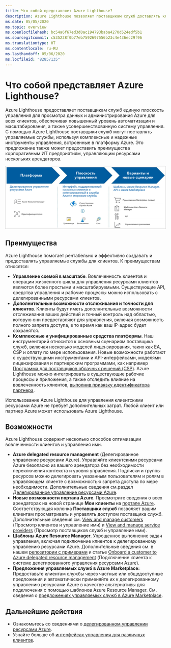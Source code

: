 ```yaml
---
title: Что собой представляет Azure Lighthouse?
description: Azure Lighthouse позволяет поставщикам служб доставлять клиентам управляемые службы с высоким уровнем автоматизации и эффективностью в масштабе.
ms.date: 05/05/2020
ms.topic: overview
ms.openlocfilehash: bc54a6f67ed3d0ac194793baba4270d524edf5b1
ms.sourcegitcommit: c535228f0b77eb7592697556b23c4e436ec29f96
ms.translationtype: HT
ms.contentlocale: ru-RU
ms.lasthandoff: 05/06/2020
ms.locfileid: "82857135"
---
```

# <a name="what-is-azure-lighthouse"></a>Что собой представляет Azure Lighthouse?

Azure Lighthouse предоставляет поставщикам служб единую плоскость управления для просмотра данных и администрирования Azure для всех клиентов, обеспечивая повышенный уровень автоматизации и масштабирования, а также усовершенствованную систему управления. С помощью Azure Lighthouse поставщики служб могут поставлять управляемые службы, используя комплексные и надежные инструменты управления, встроенные в платформу Azure. Это предложение также может предоставить преимущества корпоративным ИТ предприятиям, управляющим ресурсами нескольких арендаторов. 

![Обзорная схема Azure Lighthouse](media/azure-lighthouse-overview.jpg)

## <a name="benefits"></a>Преимущества

Azure Lighthouse помогает рентабельно и эффективно создавать и предоставлять управляемые службы для клиентов. К преимуществам относятся:

- **Управление схемой в масштабе**. Вовлеченность клиентов и операции жизненного цикла для управления ресурсами клиентов являются более простыми и масштабируемыми. Существующие API, средства управления и рабочие процессы можно использовать с делегированными ресурсами клиентов.
- **Дополнительные возможности отслеживания и точности для клиентов**. Клиенты будут иметь дополнительные возможности отслеживания ваших действий и точный контроль над областью, которую они предоставляют для управления, включая возможность полного запрета доступа, в то время как ваш IP-адрес будет сохранятся.
- **Комплексные и унифицированные средства платформы**. Наш инструментарий относится к основным сценариям поставщика служб, включая несколько моделей лицензирования, таких как EA, CSP и оплату по мере использования. Новые возможности работают с существующими инструментами и API-интерфейсами, моделями лицензирования и партнерским программами, как например [Программа для поставщиков облачных решений (CSP)](https://docs.microsoft.com/partner-center/csp-overview). Azure Lighthouse можно интегрировать в существующие рабочие процессы и приложения, а также отследить влияние на вовлеченность клиентов, [выполнив привязку идентификатора партнера](../billing/billing-partner-admin-link-started.md).

Использование Azure Lighthouse для управления клиентскими ресурсами Azure не требует дополнительных затрат. Любой клиент или партнер Azure может использовать Azure Lighthouse.

## <a name="capabilities"></a>Возможности

Azure Lighthouse содержит несколько способов оптимизации вовлеченности клиентов и управления ими.

- **Azure delegated resource management** (Делегированное управление ресурсами Azure). Управляйте клиентскими ресурсами Azure безопасно из вашего арендатора без необходимости переключения контекста и уровня управления. Подписки и группы ресурсов можно делегировать указанным пользователям и ролям в управляющем клиенте с возможностью запрета доступа по мере необходимости. Дополнительные сведения см.раздел [Делегированное управление ресурсами Azure](concepts/azure-delegated-resource-management.md).
- **Новые возможности портала Azure**. Просмотрите сведения о всех арендаторах на новой странице **Мои клиенты** на [портале Azure](https://portal.azure.com). Соответствующая колонка **Поставщики служб** позволяет вашим клиентам просматривать и управлять доступом поставщика служб. Дополнительные сведения см. [View and manage customers](./how-to/view-manage-customers.md) (Просмотр клиентов и управление ими) и [View and manage service providers](how-to/view-manage-service-providers.md) (Просмотр поставщиков служб и управление ими).
- **Шаблоны Azure Resource Manager**. Упрощенное выполнение задач управления, включая подключение клиентов к делегированному управлению ресурсами Azure. Дополнительные сведения см. в нашем [репозитории с примерами](https://github.com/Azure/Azure-Lighthouse-samples/tree/master/templates) и статье [Onboard a customer to Azure delegated resource management](how-to/onboard-customer.md) (Подключение клиента к системе делегированного управления ресурсами Azure).
- **Предложения управляемых служб в Azure Marketplace:** Предоставьте клиентам службы через частные или общедоступные предложения и автоматически применяйте их к делегированному управлению ресурсами Azure в качестве альтернативы для подключения с помощью шаблонов Azure Resource Manager. См. сведения о [предложениях управляемых служб в Azure Marketplace](concepts/managed-services-offers.md).

## <a name="next-steps"></a>Дальнейшие действия

- Ознакомьтесь со сведениями о [делегированном управлении ресурсами Azure](concepts/azure-delegated-resource-management.md).
- Узнайте больше об [интерфейсах управления для различных клиентов](concepts/cross-tenant-management-experience.md).
